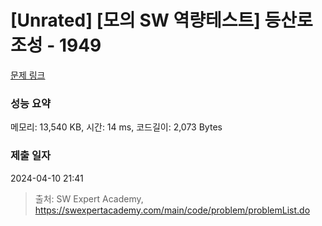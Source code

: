 # [Unrated] [모의 SW 역량테스트] 등산로 조성 - 1949 

[문제 링크](https://swexpertacademy.com/main/code/problem/problemDetail.do?contestProbId=AV5PoOKKAPIDFAUq) 

### 성능 요약

메모리: 13,540 KB, 시간: 14 ms, 코드길이: 2,073 Bytes

### 제출 일자

2024-04-10 21:41



> 출처: SW Expert Academy, https://swexpertacademy.com/main/code/problem/problemList.do